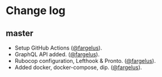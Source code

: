 # Change log

## master

- Setup GitHub Actions ([@fargelus][]).
- GraphQL API added. ([@fargelus][]).
- Rubocop configuration, Lefthook & Pronto. ([@fargelus][]).
- Added docker, docker-compose, dip. ([@fargelus][]).

[@fargelus]: https://github.com/fargelus
